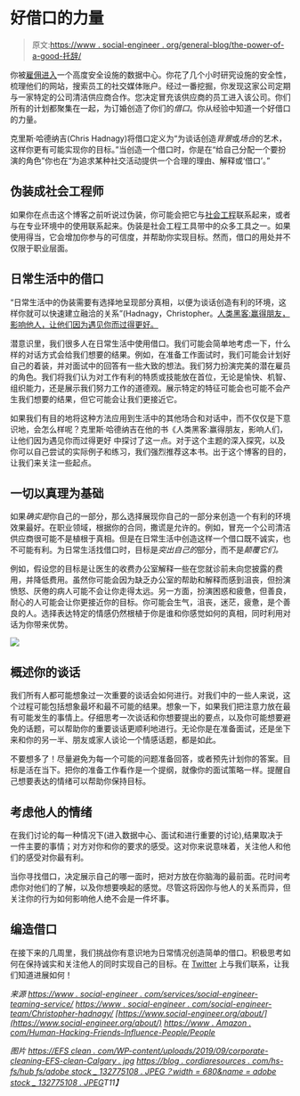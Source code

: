 # 好借口的力量

> 原文:[https://www . social-engineer . org/general-blog/the-power-of-a-good-托辞/](https://www.social-engineer.org/general-blog/the-power-of-a-good-pretext/)

你被[雇佣进入](https://www.social-engineer.com/services/social-engineering-teaming-service/)一个高度安全设施的数据中心。你花了几个小时研究设施的安全性，梳理他们的网站，搜索员工的社交媒体账户。经过一番挖掘，你发现这家公司定期与一家特定的公司清洁供应商合作。您决定冒充该供应商的员工进入该公司。你们所有的计划都聚集在一起，为订婚创造了你们的*借口*。你从经验中知道一个好借口的力量。

克里斯·哈德纳吉(Chris Hadnagy)将借口定义为“为谈话创造*背景*或*场合*的艺术，这样你更有可能实现你的目标。”当创造一个借口时，你是在“给自己分配一个要扮演的角色”你也在“为追求某种社交活动提供一个合理的理由、解释或‘借口’。”

## 伪装成社会工程师

如果你在点击这个博客之前听说过伪装，你可能会把它与[社会工程](https://www.social-engineer.org/about/)联系起来，或者与在专业环境中的使用联系起来。伪装是社会工程工具带中的众多工具之一。如果使用得当，它会增加你参与的可信度，并帮助你实现目标。然而，借口的用处并不仅限于职业层面。

## 日常生活中的借口

“日常生活中的伪装需要有选择地呈现部分真相，以便为谈话创造有利的环境，这样你就可以快速建立融洽的关系”(Hadnagy，Christopher。[人类黑客:赢得朋友，影响他人，让他们因为遇见你而过得更好。](https://www.amazon.com/gp/product/0063001780/ref=as_li_qf_asin_il_tl?ie=UTF8&tag=socialenginee-20&creative=9325&linkCode=as2&creativeASIN=0063001780&linkId=39830d9e45cf78b55772c95aa924518d)

潜意识里，我们很多人在日常生活中使用借口。我们可能会简单地考虑一下，什么样的对话方式会给我们想要的结果。例如，在准备工作面试时，我们可能会计划好自己的着装，并对面试中的回答有一些大致的想法。我们努力扮演完美的潜在雇员的角色。我们将我们认为对工作有利的特质或技能放在首位，无论是愉快、机智、组织能力，还是展示我们努力工作的道德观。展示特定的特征可能会也可能不会产生我们想要的结果，但它可能会让我们更接近它。

如果我们有目的地将这种方法应用到生活中的其他场合和对话中，而不仅仅是下意识地，会怎么样呢？克里斯·哈德纳吉在他的书《人类黑客:赢得朋友，影响人们，让他们因为遇见你而过得更好 中探讨了这一点。对于这个主题的深入探究，以及你可以自己尝试的实际例子和练习，我们强烈推荐这本书。出于这个博客的目的，让我们来关注一些起点。

## 一切以真理为基础

如果*确实是*你自己的一部分，那么选择展现你自己的一部分来创造一个有利的环境效果最好。在职业领域，根据你的合同，撒谎是允许的。例如，冒充一个公司清洁供应商很可能不是植根于真相。但是在日常生活中创造这样一个借口既不诚实，也不可能有利。为日常生活找借口时，目标是*突出自己的*部分，而不是*颠覆它们。*

例如，假设您的目标是让医生的收费办公室解释一些在您就诊前未向您披露的费用，并降低费用。虽然你可能会因为缺乏办公室的帮助和解释而感到沮丧，但扮演愤怒、厌倦的病人可能不会让你走得太远。另一方面，扮演困惑和疲惫，但善良，耐心的人可能会让你更接近你的目标。你可能会生气，沮丧，迷茫，疲惫，是个善良的人。选择表达特定的情感仍然根植于你是谁和你感觉如何的真相，同时利用对话为你带来优势。

![](../Images/56c7b85786e230425f2ebf6508354d0b.png)

## 概述你的谈话

我们所有人都可能想象过一次重要的谈话会如何进行。对我们中的一些人来说，这个过程可能包括想象最坏和最不可能的结果。想象一下，如果我们把注意力放在最有可能发生的事情上。仔细思考一次谈话和你想要提出的要点，以及你可能想要避免的话题，可以帮助你的重要谈话更顺利地进行。无论你是在准备面试，还是坐下来和你的另一半、朋友或家人谈论一个情感话题，都是如此。

不要想多了！尽量避免为每一个可能的问题准备回答，或者预先计划你的答案。目标是活在当下。把你的准备工作看作是一个提纲，就像你的面试策略一样。提醒自己想要表达的情绪可以帮助你保持目标。

## 考虑他人的情绪

在我们讨论的每一种情况下(进入数据中心、面试和进行重要的讨论),结果取决于一件主要的事情；对方对你和你的要求的感受。这对你来说意味着，关注他人和他们的感受对你最有利。

当你寻找借口，决定展示自己的哪一面时，把对方放在你脑海的最前面。花时间考虑你对他们的了解，以及你想要唤起的感觉。尽管这将因你与他人的关系而异，但关注你的行为如何影响他人绝不会是一件坏事。

## 编造借口

在接下来的几周里，我们挑战你有意识地为日常情况创造简单的借口。积极思考如何在保持诚实和关注他人的同时实现自己的目标。在 [Twitter](https://twitter.com/SocEngineerInc) 上与我们联系，让我们知道进展如何！

*来源*
*[https://www . social-engineer . com/services/social-engineer-teaming-service/](https://www.social-engineer.com/services/social-engineering-teaming-service/)*
*[https://www . social-engineer . com/social-engineer-team/Christopher-hadnagy/](https://www.social-engineer.com/social-engineer-team/christopher-hadnagy/)*
*[https://www.social-engineer.org/about/](https://www.social-engineer.org/about/)*
*[https://www . Amazon . com/Human-Hacking-Friends-Influence-People/People](https://www.amazon.com/Human-Hacking-Friends-Influence-People/dp/0063001780)*

*图片*
*[https://EFS clean . com/WP-content/uploads/2019/09/corporate-cleaning-EFS-clean-Calgary . jpg](https://efsclean.com/wp-content/uploads/2019/09/corporate-cleaning-efs-clean-calgary.jpg)*
*[https://blog . cordiaresources . com/hs-fs/hub fs/adobe stock _ 132775108 . JPEG？width = 680&name = adobe stock _ 132775108 . JPEG](https://blog.cordiaresources.com/hs-fs/hubfs/AdobeStock_132775108.jpeg?width=680&name=AdobeStock_132775108.jpeg)T11】*